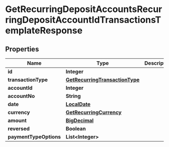 # GetRecurringDepositAccountsRecurringDepositAccountIdTransactionsTemplateResponse

## Properties
Name | Type | Description | Notes
------------ | ------------- | ------------- | -------------
**id** | **Integer** |  |  [optional]
**transactionType** | [**GetRecurringTransactionType**](GetRecurringTransactionType.md) |  |  [optional]
**accountId** | **Integer** |  |  [optional]
**accountNo** | **String** |  |  [optional]
**date** | [**LocalDate**](LocalDate.md) |  |  [optional]
**currency** | [**GetRecurringCurrency**](GetRecurringCurrency.md) |  |  [optional]
**amount** | [**BigDecimal**](BigDecimal.md) |  |  [optional]
**reversed** | **Boolean** |  |  [optional]
**paymentTypeOptions** | **List&lt;Integer&gt;** |  |  [optional]
